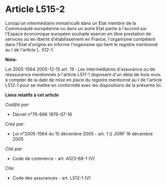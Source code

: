 # Article L515-2

Lorsqu'un intermédiaire immatriculé dans un Etat membre de la Communauté européenne ou dans un autre Etat partie à l'accord
sur l'Espace économique européen souhaite exercer en libre prestation de services ou en liberté d'établissement en France,
l'organisme compétent dans l'Etat d'origine en informe l'organisme qui tient le registre mentionné au I de l'article L.
512-1.

**Nota:**

Loi 2005-1564 2005-12-15 art. 19 : Les intermédiaires d'assurance ou de réassurance mentionnés à l'article L511-1 disposent
d'un délai de trois mois à compter de la date de mise en place du registre mentionné au I de l'article L512-1 pour se mettre
en conformité avec les dispositions de la présente loi.

**Liens relatifs à cet article**

_Codifié par_:

  - Décret n°76-666 1976-07-16

_Créé par_:

  - Loi n°2005-1564 du 15 décembre 2005 - art. 1 () JORF 16 décembre 2005

_Cité par_:

  - Code de commerce - art. A123-68-1 (V)

_Cite_:

  - Code des assurances - art. L512-1 (V)
